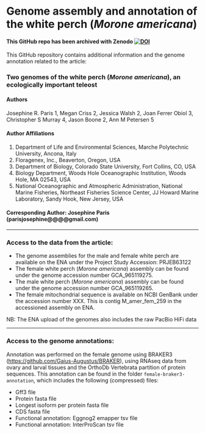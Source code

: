 # Genome assembly and annotation of the white perch (_Morone americana_)

#### This GitHub repo has been archived with Zenodo [![DOI](https://zenodo.org/badge/DOI/10.5281/zenodo.14772922.svg)](https://doi.org/10.5281/zenodo.14772922)

This GitHub repository contains additional information and the genome annotation related to the article:

### Two genomes of the white perch (_Morone americana_), an ecologically important teleost

#### Authors
Josephine R. Paris 1, Megan Criss 2, Jessica Walsh 2, Joan Ferrer Obiol 3, Christopher S Murray 4, Jason Boone 2, Ann M Petersen 5

#### Author Affiliations
1.	Department of Life and Environmental Sciences, Marche Polytechnic University, Ancona, Italy
2.	Floragenex, Inc., Beaverton, Oregon, USA
3.	Department of Biology, Colorado State University, Fort Collins, CO, USA
4.	Biology Department, Woods Hole Oceanographic Institution, Woods Hole, MA 02543, USA
5.	National Oceanographic and Atmospheric Administration, National Marine Fisheries, Northeast Fisheries Science Center, JJ Howard Marine Laboratory, Sandy Hook, New Jersey, USA

#### Corresponding Author: Josephine Paris (parisjosephine@@@@gmail.com)

-----------------
### Access to the data from the article:

* The genome assemblies for the male and female white perch are available on the ENA under the Project Study Accession: PRJEB63122
* The female white perch (_Morone americana_) assembly can be found under the genome accession number GCA_965119275.
* The male white perch (_Morone americana_) assembly can be found under the genome accession number GCA_965119265.
* The female mitochondrial sequence is available on NCBI GenBank under the accession number XXX. This is contig M_amer_fem_259 in the accessioned assembly on ENA.

NB: The ENA upload of the genomes also includes the raw PacBio HiFi data

--------------------------------
### Access to the genome annotations:

Annotation was performed on the female genome using BRAKER3 (https://github.com/Gaius-Augustus/BRAKER), using RNAseq data from ovary and larval tissues and the OrthoDb Vertebrata partition of protein sequences.
This annotation can be found in the folder `female-braker3-annotation`, which includes the following (compressed) files:

* Gff3 file
* Protein fasta file
* Longest isoform per protein fasta file
* CDS fasta file
* Functional annotation: Eggnog2 emapper tsv file
* Functional annotation: InterProScan tsv file 

